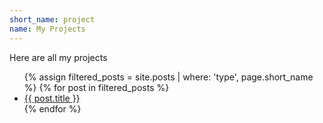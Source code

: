 ```yaml
---
short_name: project
name: My Projects
---
```

Here are all my projects

<ul>
  {% assign filtered_posts = site.posts | where: 'type', page.short_name %}
  {% for post in filtered_posts %}
    <li><a href="{{ post.url }}">{{ post.title }}</a></li>
  {% endfor %}
</ul>